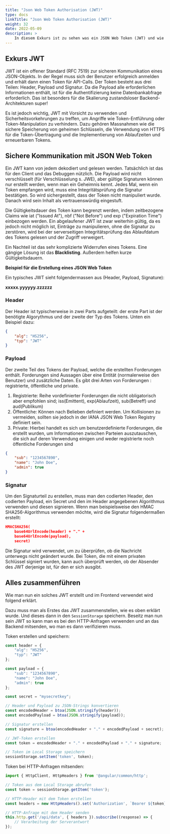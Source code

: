 ```yaml
---
title: "Json Web Token Authorisation (JWT)"
type: docs
linkTitle: "Json Web Token Authorisation (JWT)"
weight: 32
date: 2022-05-09
description: >
    In diesem Exkurs ist zu sehen was ein JSON Web Token (JWT) und wie es funktioniert.
---
```

## Exkurs JWT 
JWT ist ein offener Standard (RFC 7519) zur sicheren Kommunikation eines JSON-Objekts. In der Regel muss sich der Benutzer erfolgreich anmelden und erhält dann einen Token für API-Calls. Der Token besteht aus drei Teilen: Header, Payload und Signatur. Da die Payload alle erforderlichen Informationen enthält, ist für die Authentifizierung keine Datenbankabfrage erforderlich. Das ist besonders für die Skalierung zustandsloser Backend-Architekturen super!

Es ist jedoch wichtig, JWT mit Vorsicht zu verwenden und Sicherheitsvorkehrungen zu treffen, um Angriffe wie Token-Entführung oder Token-Manipulation zu verhindern. Dazu gehören Massnahmen wie die sichere Speicherung von geheimen Schlüsseln, die Verwendung von HTTPS für die Token-Übertragung und die Implementierung von Ablaufzeiten und erneuerbaren Tokens.

## Sichere Kommunikation mit JSON Web Token
Ein JWT kann von jedem dekodiert und gelesen werden. Tatsächlich ist das für den Client und das Debuggen nützlich. Die Payload wird nicht verschlüsselt (für Verschlüsselung s. JWE), aber gültige Signaturen können nur erstellt werden, wenn man ein Geheimnis kennt. Jedes Mal, wenn ein Token empfangen wird, muss eine Integritätsprüfung die Signatur bestätigen. So wird sichergestellt, dass der Token nicht manipuliert wurde. Danach wird sein Inhalt als vertrauenswürdig eingestuft.

Die Gültigkeitsdauer des Token kann begrenzt werden, indem zeitbezogene Claims wie iat ("Issued At"), nbf ("Not Before") und exp ("Expiration Time") einbezogen werden. Ein abgelaufener JWT ist zwar weiterhin gültig, da es jedoch nicht möglich ist, Einträge zu manipulieren, ohne die Signatur zu zerstören, wird bei der serverseitigen Integritätsprüfung das Ablaufdatum des Tokens gelesen und der Zugriff verweigert.

Ein Nachteil ist das sehr komplizierte Widerrufen eines Tokens. Eine gängige Lösung ist das **Blacklisting**. Außerdem helfen kurze Gültigkeitsdauern.

**Beispiel für die Erstellung eines JSON Web Token**

Ein typisches JWT sieht folgendermassen aus (Header, Payload, Signature):

**xxxxx.yyyyyy.zzzzzz**


### Header
Der Header ist typischerweise in zwei Parts aufgeteilt: der erste Part ist der benötigte Algorythmus und der zweite der Typ des Tokens. Unten ein Beispiel dazu:
```json
{
    "alg": "HS256",
    "typ": "JWT"
}
```

### Payload
Der zweite Teil des Tokens der Payload, welche die erstellten Forderungen enthält. Forderungen sind Aussagen über eine Entität (normalerweise den Benutzer) und zusätzliche Daten. Es gibt drei Arten von Forderungen : registrierte, öffentliche und private.
1. Registrierte: Reihe vordefinierter Forderungen die nicht obligatorisch aber empfohlen sind; iss(Emittent), exp(Ablaufzeit), sub(Betreff) und aud(Publikum)
2. Öffentliche: Können nach Belieben definiert werden. Um Kollisionen zu vermeiden, sollten sie jedoch in der IANA JSON Web Token Registry definiert sein.
3. Private: Hierbei handelt es sich um benutzerdefinierte Forderungen, die erstellt wurden, um Informationen zwischen Parteien auszutauschen, die sich auf deren Verwendung einigen und weder registrierte noch öffentliche Forderungen sind
```json
{
    "sub": "1234567890",
    "name": "John Doe",
    "admin": true
}
```

### Signatur
Um den Signaturteil zu erstellen, muss man den codierten Header, den codierten Payload, ein Secret und den im Header angegebenen Algorithmus verwenden und diesen signieren.
Wenn man beispielsweise den HMAC SHA256-Algorithmus verwenden möchte, wird die Signatur folgendermaßen erstellt:
```json
HMACSHA256(
    base64UrlEncode(header) + "." +
    base64UrlEncode(payload),
    secret)
```
Die Signatur wird verwendet, um zu überprüfen, ob die Nachricht unterwegs nicht geändert wurde. Bei Token, die mit einem privaten Schlüssel signiert wurden, kann auch überprüft werden, ob der Absender des JWT derjenige ist, für den er sich ausgibt.

## Alles zusammenführen
Wie man nun ein solches JWT erstellt und im Frontend verwendet wird folgend erklärt.

Dazu muss man als Erstes das JWT zusammenstellen, wie es oben erklärt wurde. Und dieses dann in den `SessionStorage` speichern. Beseitz man nun sein JWT so kann man es bei den HTTP-Anfragen verwenden und an das Backend mitsenden, wo man es dann verifizieren muss.

Token erstellen und speichern:
```typescript
const header = {
    "alg": "HS256",
    "typ": "JWT"
};

const payload = {
    "sub": "1234567890",
    "name": "John Doe",
    "admin": true
};

const secret = "mysecretkey";

// Header und Payload zu JSON-Strings konvertieren
const encodedHeader = btoa(JSON.stringify(header));
const encodedPayload = btoa(JSON.stringify(payload));

// Signatur erstellen
const signature = btoa(encodedHeader + "." + encodedPayload + secret);

// JWT-Token erstellen
const token = encodedHeader + "." + encodedPayload + "." + signature;

// Token im Local Storage speichern
sessionStorage.setItem('token', token);
```

Token bei HTTP-Anfragen mitsenden:
```typescript
import { HttpClient, HttpHeaders } from '@angular/common/http';

// Token aus dem Local Storage abrufen
const token = sessionStorage.getItem('token');

// HTTP-Header mit dem Token erstellen
const headers = new HttpHeaders().set('Authorization', `Bearer ${token}`);

// HTTP-Anfrage mit dem Header senden
this.http.get('/api/data', { headers }).subscribe((response) => {
    // Verarbeitung der Serverantwort
});
```

